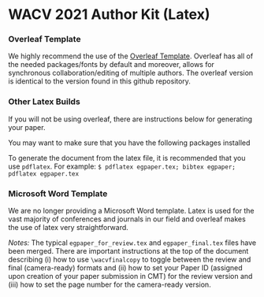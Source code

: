# WACV 2021 Author Kit (Latex)


### Overleaf Template

We highly recommend the use of the [Overleaf Template](http://foo).  Overleaf has all of the needed packages/fonts by default and moreover, allows for synchronous collaboration/editing of multiple authors.  The overleaf version is identical to the version found in this github repository.

### Other Latex Builds
If you will not be using overleaf, there are instructions below for generating your paper.

You may want to make sure that you have the following packages installed


To generate the document from the latex file, it is recommended that you use `pdflatex`.  For example:
```$ pdflatex egpaper.tex; bibtex egpaper; pdflatex egpaper.tex```


### Microsoft Word Template

We are no longer providing a Microsoft Word template.  Latex is used for the vast majority of conferences and journals in our field and overleaf makes the use of latex very straightforward.



_Notes:_
The typical `egpaper_for_review.tex` and `egpaper_final.tex` files have been merged.  There are important instructions at the top of the document describing (i) how to use `\wacvfinalcopy` to toggle between the review and final (camera-ready) formats and (ii) how to set your Paper ID (assigned upon creation of your paper submission in CMT) for the review version and (iii) how to set the page number for the camera-ready version.
